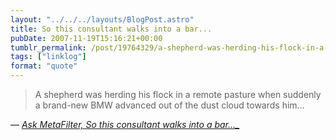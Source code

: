 ```yaml
---
layout: "../../../layouts/BlogPost.astro"
title: So this consultant walks into a bar...
pubDate: 2007-11-19T15:16:21+00:00
tumblr_permalink: /post/19764329/a-shepherd-was-herding-his-flock-in-a-remote
tags: ["linklog"]
format: "quote"
---
```


> A shepherd was herding his flock in a remote pasture when suddenly a brand-new BMW advanced out of the dust cloud towards him&hellip;

— <cite>[Ask MetaFilter, So this consultant walks into a bar&hellip;\_](https://ask.metafilter.com/76589/So-this-consultant-walks-into-a-bar#1137931)</cite>
